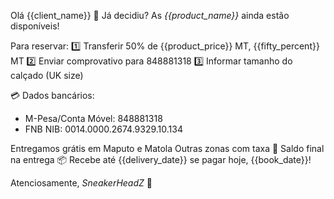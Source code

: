 Olá {{client_name}} 👋 Já decidiu? As *{{product_name}}* ainda estão disponíveis!

Para reservar:
1️⃣ Transferir 50% de {{product_price}} MT, {{fifty_percent}} MT
2️⃣ Enviar comprovativo para 848881318
3️⃣ Informar tamanho do calçado (UK size)

💳 Dados bancários:
- M-Pesa/Conta Móvel: 848881318
- FNB NIB: 0014.0000.2674.9329.10.134

Entregamos grátis em Maputo e Matola
Outras zonas com taxa
💸 Saldo final na entrega
📦 Recebe até {{delivery_date}} se pagar hoje, {{book_date}}!

Atenciosamente,
_SneakerHeadZ_
👟
